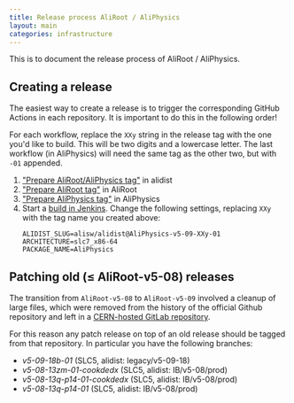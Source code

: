 ```yaml
---
title: Release process AliRoot / AliPhysics
layout: main
categories: infrastructure
---
```


This is to document the release process of AliRoot / AliPhysics.

## Creating a release

The easiest way to create a release is to trigger the corresponding GitHub Actions in each repository. It is important to do this in the following order!

For each workflow, replace the `XXy` string in the release tag with the one you'd like to build. This will be two digits and a lowercase letter. The last workflow (in AliPhysics) will need the same tag as the other two, but with `-01` appended.

1. ["Prepare AliRoot/AliPhysics tag"][alidist tag] in alidist
2. ["Prepare AliRoot tag"][aliroot tag] in AliRoot
3. ["Prepare AliPhysics tag"][aliphysics tag] in AliPhysics
4. Start a [build in Jenkins][jenkins build].
   Change the following settings, replacing `XXy` with the tag name you created above:
   ```
   ALIDIST_SLUG=alisw/alidist@AliPhysics-v5-09-XXy-01
   ARCHITECTURE=slc7_x86-64
   PACKAGE_NAME=AliPhysics
   ```

[alidist tag]: https://github.com/alisw/alidist/actions/workflows/prepare-patch-release-branch.yml
[aliroot tag]: https://github.com/alisw/AliRoot/actions/workflows/main.yml
[aliphysics tag]: https://github.com/alisw/AliPhysics/actions/workflows/release.yml
[jenkins build]: https://alijenkins.cern.ch/job/build-any-ib/build?delay=0sec

## Patching old (≤ AliRoot-v5-08) releases

The transition from `AliRoot-v5-08` to `AliRoot-v5-09` involved a cleanup of large files, which were removed from the history of the official Github repository and left in a [CERN-hosted GitLab repository](https://gitlab.cern.ch/alisw/AliRoot-legacy).

For this reason any patch release on top of an old release should be tagged from that repository. In particular you have the following branches:

 * *v5-09-18b-01* (SLC5, alidist: legacy/v5-09-18)
 * *v5-08-13zm-01-cookdedx* (SLC5, alidist: IB/v5-08/prod)
 * *v5-08-13q-p14-01-cookdedx* (SLC5, alidist: IB/v5-08/prod)
 * *v5-08-13q-p14-01* (SLC5, alidist: IB/v5-08/prod)
